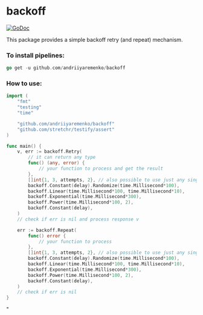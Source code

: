 # backoff

[![GoDoc](https://img.shields.io/badge/pkg.go.dev-doc-blue)](http://pkg.go.dev/github.com/andriiyaremenko/backoff)

This package provides a simple backoff retry (and repeat) mechanism.

### To install pipelines:
```go
go get -u github.com/andriiyaremenko/backoff
```

### How to use:
```go
import (
	"fmt"
	"testing"
	"time"

	"github.com/andriiyaremenko/backoff"
	"github.com/stretchr/testify/assert"
)

func main() {
	v, err := backoff.Retry(
		// it can return any type
		func() (any, error) {
			// your function to process and get the result
		},
		[]int{1, 3, attempts, 2}, // also possible to use just any single int value
		backoff.Constant(delay).Randomize(time.Millisecond*100),
		backoff.Linear(time.Millisecond*100, time.Millisecond*10),
		backoff.Exponential(time.Millisecond*300),
		backoff.Power(time.Millisecond*100, 2),
		backoff.Constant(delay),
	)
	// check if err is nil and process response v

	err := backoff.Repeat(
		func() error {
			// your function to process
		},
		[]int{1, 3, attempts, 2}, // also possible to use just any single int value
		backoff.Constant(delay).Randomize(time.Millisecond*100),
		backoff.Linear(time.Millisecond*100, time.Millisecond*10),
		backoff.Exponential(time.Millisecond*300),
		backoff.Power(time.Millisecond*100, 2),
		backoff.Constant(delay),
	)
	// check if err is nil
}
```
"
